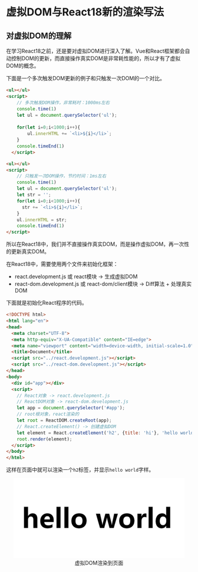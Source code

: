 # 虚拟DOM与React18新的渲染写法

## 对虚拟DOM的理解

在学习React18之前，还是要对虚拟DOM进行深入了解。Vue和React框架都会自动控制DOM的更新，而直接操作真实DOM是非常耗性能的，所以才有了虚拟DOM的概念。

下面是一个多次触发DOM更新的例子和只触发一次DOM的一个对比。

```html
<ul></ul>
<script>
	// 多次触发DOM操作，非常耗时：1000ms左右
    console.time(1)
    let ul = document.querySelector('ul');

    for(let i=0;i<1000;i++){
        ul.innerHTML += `<li>${i}</li>`;
    }
    console.timeEnd(1)
  </script>
```

```html
<ul></ul>
<script>
	// 只触发一次DOM操作，节约时间：1ms左右
   	console.time(1)
    let ul = document.querySelector('ul');
    let str = '';
    for(let i=0;i<1000;i++){
      str += `<li>${i}</li>`;
    }
    ul.innerHTML = str;
    console.timeEnd(1)
</script>
```

所以在React18中，我们并不直接操作真实DOM，而是操作虚拟DOM，再一次性的更新真实DOM。

在React18中，需要使用两个文件来初始化框架：

- react.development.js 或  react模块  -> 生成虚拟DOM
- react-dom.development.js 或 react-dom/client模块  ->  Diff算法 + 处理真实DOM

下面就是初始化React程序的代码。

```html
<!DOCTYPE html>
<html lang="en">
<head>
  <meta charset="UTF-8">
  <meta http-equiv="X-UA-Compatible" content="IE=edge">
  <meta name="viewport" content="width=device-width, initial-scale=1.0">
  <title>Document</title>
  <script src="../react.development.js"></script>
  <script src="../react-dom.development.js"></script>
</head>
<body>
  <div id="app"></div>
  <script>
    // React对象 -> react.development.js
    // ReactDOM对象 -> react-dom.development.js
    let app = document.querySelector('#app');
    // root根对象，react渲染的
    let root = ReactDOM.createRoot(app); 
    // React.createElement() -> 创建虚拟DOM 
    let element = React.createElement('h2', {title: 'hi'}, 'hello world');
    root.render(element);
  </script>
</body>
</html>
```

这样在页面中就可以渲染一个`h2`标签，并显示`hello world`字样。

<div align=center>
    <img src="./img/14-01-虚拟DOM渲染到页面.png" />
    <div>虚拟DOM渲染到页面</div>
</div>



